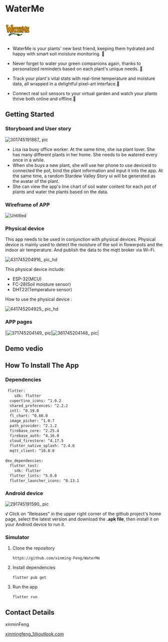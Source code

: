 # WaterMe
<img src="assets/images/waterme_title.png" width="80" height="66" alt="WaterMe">

- WaterMe is your plants' new best friend, keeping them hydrated and happy with smart soil moisture monitoring. 🌱

- Never forget to water your green companions again, thanks to personalized reminders based on each plant's unique needs. 🌱

- Track your plant's vital stats with real-time temperature and moisture data, all wrapped in a delightful pixel-art interface.🌱

- Connect real soil sensors to your virtual garden and watch your plants thrive both online and offline.🌱



## Getting Started
### Storyboard and User story
![301745191887_ pic](https://github.com/user-attachments/assets/f3e50059-84e8-4f82-865f-a3b2695cff36)
- Lisa isa busy office worker. At the same time, she isa plant lover. She has many different plants in her home. She needs to be watered every once in a while.
- When she buys a new plant, she will use her phone to use deviceid to connected the pot, bind the plant information and input it into the app. At the same time, a random Stardew Valley Story ui will be generated as the avatar of the plant.
- She can view the app's line chart of soil water content for each pot of plants and water the plants based on the data.

### Wireframe of APP
![Untitled](https://github.com/user-attachments/assets/170de56a-7cc9-40d4-914f-dc9f5673e51f)

### Physical device
This app needs to be used in conjunction with physical devices. Physical device is mainly used to detect the moisture of the soil in flowerpots and the indoor air temperature. And publish the data to the mqtt broker via Wi-Fi.

![431745204916_ pic_hd](https://github.com/user-attachments/assets/a0911945-e5b3-48ae-b1e4-d6d450da763f)

This physical device include:
- ESP-32(MCU)
- FC-28(Soil moisture sensor)
- DHT22(Temperature sensor)

How to use the physical device :

![441745204925_ pic_hd](https://github.com/user-attachments/assets/7de8a159-9a18-4e75-8d15-5e5a399a0ac5)


### APP pages
|![371745204149_ pic](https://github.com/user-attachments/assets/f48ee91e-88f8-424b-b6ce-b02f9613384d)|![361745204148_ pic](https://github.com/user-attachments/assets/4b32fb02-29be-4a7e-842f-d1234d6adaf5)|



## Demo vedio

## How To Install The App
### Dependencies
```
 flutter:
    sdk: flutter
  cupertino_icons: ^1.0.2
  shared_preferences: ^2.2.2
  intl: ^0.19.0
  fl_chart: ^0.66.0
  image_picker: ^1.0.7
  path_provider: ^2.1.2
  firebase_core: ^2.25.4
  firebase_auth: ^4.16.0
  cloud_firestore: ^4.17.5
  flutter_native_splash: ^2.4.6
  mqtt_client: ^10.8.0

dev_dependencies:
  flutter_test:
    sdk: flutter
  flutter_lints: ^5.0.0
  flutter_launcher_icons: ^0.13.1

```
### Android device
![291745191590_ pic](https://github.com/user-attachments/assets/7e791c77-396f-49bd-bda1-c9f23e414d23)

√ Click on "Releases" in the upper right corner of the github project's home page, select the latest version and download the **.apk file**, then install it on your Android device to run it.

### Simulator
1. Clone the repository
   
   `https://github.com/xinming-Feng/WaterMe`
   
3. Install dependencies
   
   `flutter pub get`
   
5. Run the app
   
   `flutter run`

## Contact Details
xinminFeng

xinmingfeng_1@outlook.com

